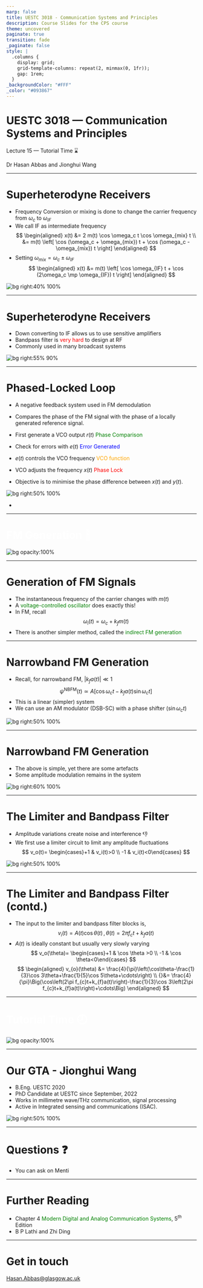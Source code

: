 ```yaml
---
marp: false
title: UESTC 3018 - Communication Systems and Principles
description: Course Slides for the CPS course
theme: uncovered
paginate: true
transition: fade
_paginate: false
style: |
  .columns {
    display: grid;
    grid-template-columns: repeat(2, minmax(0, 1fr));
    gap: 1rem;
  }
_backgroundColor: "#FFF"
_color: "#093867"
---
```



<!-- _header: ![h:5em](assets/UoG_keyline.svg) -->

# UESTC 3018 — Communication Systems and Principles

Lecture 15 — Tutorial Time ⌛

Dr Hasan Abbas and Jionghui Wang
<!-- transition: fade -->
<!-- <style scoped>a { color: #eee; }</style> -->

<!-- This is presenter note. You can write down notes through HTML comment. -->

---

# Superheterodyne Receivers

- Frequency Conversion or mixing is done to change the carrier frequency from $\omega_c$ to $\omega_{IF}$
- We call IF as intermediate frequency
$$
\begin{aligned}
x(t) &= 2 m(t) \cos \omega_c t \cos \omega_{mix} t \\
  &= m(t) \left[ \cos (\omega_c + \omega_{mix}) t + \cos (\omega_c - \omega_{mix}) t \right]
\end{aligned}
$$
- Setting $\omega_{mix} = \omega_c \pm \omega_{IF}$
$$
\begin{aligned}
x(t) &=  m(t) \left[ \cos \omega_{IF} t + \cos (2\omega_c \mp \omega_{IF}) t \right]
\end{aligned}
$$

![bg right:40% 100%](assets/Block_diagram_heterodyne.svg)

<!-- Key Components and Their Functions:
RF Amplifier:

Amplifies the incoming RF signal to increase its strength before mixing.
Typically uses wideband amplification to accommodate a range of frequencies.
Must have low noise figure to minimize noise introduced by the receiver.

Local Oscillator:
Generates a sinusoidal signal at a frequency offset from the RF signal.
The frequency offset is chosen to produce the desired IF frequency.
Often uses a voltage-controlled oscillator (VCO) for tunability.

Mixer:
Multiplies the RF signal and the local oscillator signal.
Produces sum and difference frequencies.
Nonlinear device, typically a diode or transistor.

IF Amplifier:
Amplifies the IF signal.
Narrowband amplification is used to select the desired IF frequency and reject unwanted signals.
Provides most of the gain in the receiver.
IF Filter:

Filters the IF signal to remove noise and interference.
Typically a bandpass filter centred at the IF frequency.
Demodulator:

Extracts the original information-carrying signal from the IF signal.
The type of demodulator depends on the modulation scheme used (e.g., AM, FM, QAM). -->

---

# Superheterodyne Receivers

- Down converting to IF allows us to use sensitive amplifiers
- Bandpass filter is <span style="color:red"> very hard </span>to design at RF
- Commonly used in many broadcast systems

![bg right:55% 90%](assets/superheterodyne.svg)

---

# Phased-Locked Loop

- A negative feedback system used in FM demodulation
- Compares the phase of the FM signal with the phase of a locally generated reference signal.
- First generate a VCO output $r(t)$ <span style="color:green"> Phase Comparison </span>
- Check for errors with $e(t)$ <span style="color:blue"> Error Generated </span>
- $e(t)$ controls the VCO frequency <span style="color:orange"> VCO function </span>
- VCO adjusts the frequency $x(t)$ <span style="color:red"> Phase Lock </span>

- Objective is to minimise the phase difference between $x(t)$ and $y(t)$.

![bg right:50% 100%](assets/PLL.svg)

<!-- --- -->
<!-- 
<!-- # fit <span style="color:white"> FM Generation 📡 </span> -->
<!-- ![bg opacity:100%](assets/gradient3.png) -->

<!-- --- -->

<!-- # Generation of FM Signals

- The instantaneous frequency of the carrier changes with $m(t)$
- A <span style="color:green"> voltage-controlled oscillator </span> does exactly this!
-  -->
-  
---

# <!--fit--> <span style="color:white"> FM Generation 📡 </span>
![bg opacity:100%](assets/gradient3.png)

---

# Generation of FM Signals

- The instantaneous frequency of the carrier changes with $m(t)$
- A <span style="color:green">voltage-controlled oscillator</span> does exactly this!
- In FM, recall
$$
\omega_i (t) = \omega_c + k_f m(t)
$$
- There is another simpler method, called the <span style="color:green">indirect FM generation</span>

---

# Narrowband FM Generation

- Recall, for narrowband FM, $|k_f a(t)| \ll 1$
$$
\psi^{\mathrm{NBFM}}(t) \simeq A \left[ \cos \omega_c t - k_f a(t) \sin \omega_c t \right]
$$
- This is a linear (simpler) system
- We can use an AM modulator (DSB-SC) with a phase shifter ($\sin \omega_c t$) 

![bg right:50% 100%](assets/blockdiagram.svg)

---

# Narrowband FM Generation

- The above is simple, yet there are some artefacts
- Some amplitude modulation remains in the system


![bg right:60% 100%](assets/nbfm_modulator.svg)

---

# The Limiter and Bandpass Filter

- Amplitude variations create noise and interference 👎
- We first use a limiter circuit to limit any amplitude fluctuations
$$
v_o(t)= \begin{cases}+1 & v_i(t)>0 \\ -1 & v_i(t)<0\end{cases}
$$

![bg right:50% 100%](assets/signum.svg)

---

# The Limiter and Bandpass Filter (contd.)

- The input to the limiter and bandpass filter blocks is,
$$
v_{i}(t)=A(t)\cos\theta(t) \, \mathrm{,}\, \theta(t)=2\pi f_{c}t+k_{f}a(t)
$$
- $A(t)$ is ideally constant but usually very slowly varying
$$
v_o(\theta)= \begin{cases}+1 & \cos \theta >0 \\ -1 & \cos \theta<0\end{cases}
$$
$$
\begin{aligned}
    v_{o}(\theta) &= \frac{4}{\pi}\left(\cos\theta-\frac{1}{3}\cos 3\theta+\frac{1}{5}\cos 5\theta+\cdots\right) \\
    {}&= \frac{4}{\pi}\Big(\cos\left(2\pi f_{c}t+k_{f}a(t)\right)-\frac{1}{3}\cos 3\left(2\pi f_{c}t+k_{f}a(t)\right)+\cdots\Big)
\end{aligned}
$$

---

# <!--fit--> <span style="color:white"> Tutorial Time 🕗 </span>
![bg opacity:100%](assets/gradient3.png)

---


# Our GTA - Jionghui Wang

- B.Eng. UESTC 2020
- PhD Candidate at UESTC since September, 2022
- Works in millimetre wave/THz communication, signal processing
- Active in Integrated sensing and communications (ISAC).

![bg right:50% 100%](assets/Jionghui.jpeg)

---

# Questions ❓
- You can ask on Menti
<!-- 
<!-- Need to change the QR code here -->

---

# Further Reading 


- Chapter 4
<span style="color:green">Modern Digital and Analog Communication Systems</span>, $5^{th}$ Edition
- B P Lathi and Zhi Ding

---

# Get in touch

Hasan.Abbas@glasgow.ac.uk 
